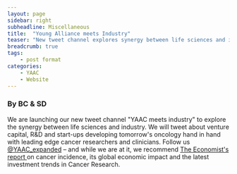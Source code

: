 ```yaml
---
layout: page
sidebar: right
subheadline: Miscellaneous
title:  "Young Alliance meets Industry"
teaser: "New tweet channel explores synergy between life sciences and industry"
breadcrumb: true
tags:
    - post format
categories:
    - YAAC
    - Website
---
```

### By BC & SD  

We are launching our new tweet channel "YAAC meets industry" to explore the synergy between life sciences and industry. We will tweet about venture capital, R&D and start-ups developing tomorrow's oncology hand in hand with leading edge cancer researchers and clinicians. Follow us <a href="https://twitter.com/YAAC_expanded" target="_blank">@YAAC_expanded</a> – and while we are at it, we recommend <a href="https://www.economist.com/news/finance-and-economics/21736176-progress-developing-treatments-makes-oncology-research-favourite" target="_blank">The Economist's report </a>on cancer incidence, its global economic impact and the latest investment trends in Cancer Research. 

